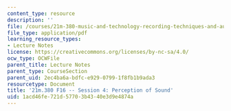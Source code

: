 ```yaml
---
content_type: resource
description: ''
file: /courses/21m-380-music-and-technology-recording-techniques-and-audio-production-fall-2016/1acd46fe721d57703b4340e3d9e4874a_MIT21M_380F16_ses04_note.pdf
file_type: application/pdf
learning_resource_types:
- Lecture Notes
license: https://creativecommons.org/licenses/by-nc-sa/4.0/
ocw_type: OCWFile
parent_title: Lecture Notes
parent_type: CourseSection
parent_uid: 2ec4ba6a-bdfc-e929-0799-1f8fb1b9ada3
resourcetype: Document
title: '21m.380 F16 -- Session 4: Perception of Sound'
uid: 1acd46fe-721d-5770-3b43-40e3d9e4874a
---
```


